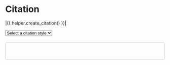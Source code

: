 # Citation

|{{ helper.create_citation() }}|

<div>
  <select id="api-dropdown" onchange="fetchAPI()">
    <option value="" disabled selected>Select a citation style</option>
  </select>
</div>

<div id="api-response" style="margin-top: 20px; padding: 10px; border: 1px solid #ccc; border-radius: 5px; white-space: pre-wrap;">
  <!-- API response will be displayed here -->
</div>